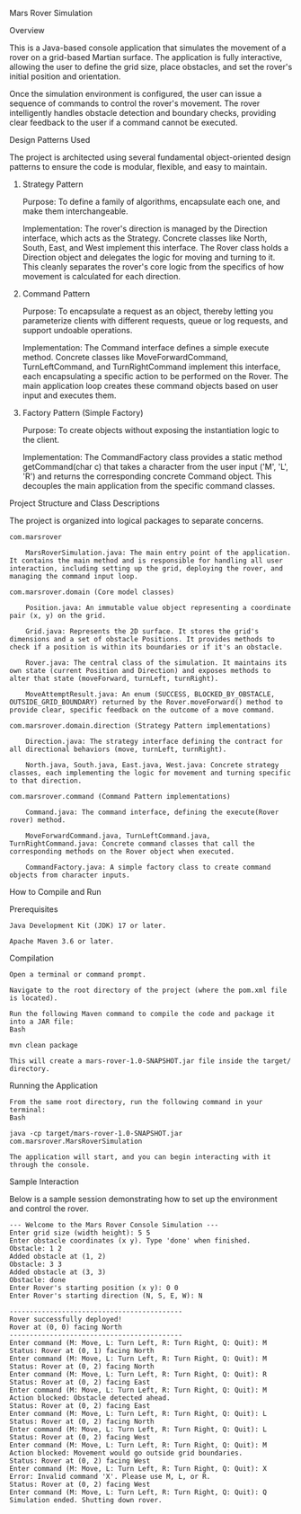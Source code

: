 Mars Rover Simulation

Overview

This is a Java-based console application that simulates the movement of a rover on a grid-based Martian surface. The application is fully interactive, allowing the user to define the grid size, place obstacles, and set the rover's initial position and orientation.

Once the simulation environment is configured, the user can issue a sequence of commands to control the rover's movement. The rover intelligently handles obstacle detection and boundary checks, providing clear feedback to the user if a command cannot be executed.

Design Patterns Used

The project is architected using several fundamental object-oriented design patterns to ensure the code is modular, flexible, and easy to maintain.

1. Strategy Pattern

   Purpose: To define a family of algorithms, encapsulate each one, and make them interchangeable.

   Implementation: The rover's direction is managed by the Direction interface, which acts as the Strategy. Concrete classes like North, South, East, and West implement this interface. The Rover class holds a Direction object and delegates the logic for moving and turning to it. This cleanly separates the rover's core logic from the specifics of how movement is calculated for each direction.

2. Command Pattern

   Purpose: To encapsulate a request as an object, thereby letting you parameterize clients with different requests, queue or log requests, and support undoable operations.

   Implementation: The Command interface defines a simple execute method. Concrete classes like MoveForwardCommand, TurnLeftCommand, and TurnRightCommand implement this interface, each encapsulating a specific action to be performed on the Rover. The main application loop creates these command objects based on user input and executes them.

3. Factory Pattern (Simple Factory)

   Purpose: To create objects without exposing the instantiation logic to the client.

   Implementation: The CommandFactory class provides a static method getCommand(char c) that takes a character from the user input ('M', 'L', 'R') and returns the corresponding concrete Command object. This decouples the main application from the specific command classes.

Project Structure and Class Descriptions

The project is organized into logical packages to separate concerns.

    com.marsrover

        MarsRoverSimulation.java: The main entry point of the application. It contains the main method and is responsible for handling all user interaction, including setting up the grid, deploying the rover, and managing the command input loop.

    com.marsrover.domain (Core model classes)

        Position.java: An immutable value object representing a coordinate pair (x, y) on the grid.

        Grid.java: Represents the 2D surface. It stores the grid's dimensions and a set of obstacle Positions. It provides methods to check if a position is within its boundaries or if it's an obstacle.

        Rover.java: The central class of the simulation. It maintains its own state (current Position and Direction) and exposes methods to alter that state (moveForward, turnLeft, turnRight).

        MoveAttemptResult.java: An enum (SUCCESS, BLOCKED_BY_OBSTACLE, OUTSIDE_GRID_BOUNDARY) returned by the Rover.moveForward() method to provide clear, specific feedback on the outcome of a move command.

    com.marsrover.domain.direction (Strategy Pattern implementations)

        Direction.java: The strategy interface defining the contract for all directional behaviors (move, turnLeft, turnRight).

        North.java, South.java, East.java, West.java: Concrete strategy classes, each implementing the logic for movement and turning specific to that direction.

    com.marsrover.command (Command Pattern implementations)

        Command.java: The command interface, defining the execute(Rover rover) method.

        MoveForwardCommand.java, TurnLeftCommand.java, TurnRightCommand.java: Concrete command classes that call the corresponding methods on the Rover object when executed.

        CommandFactory.java: A simple factory class to create command objects from character inputs.

How to Compile and Run

Prerequisites

    Java Development Kit (JDK) 17 or later.

    Apache Maven 3.6 or later.

Compilation

    Open a terminal or command prompt.

    Navigate to the root directory of the project (where the pom.xml file is located).

    Run the following Maven command to compile the code and package it into a JAR file:
    Bash

    mvn clean package

    This will create a mars-rover-1.0-SNAPSHOT.jar file inside the target/ directory.

Running the Application

    From the same root directory, run the following command in your terminal:
    Bash

    java -cp target/mars-rover-1.0-SNAPSHOT.jar com.marsrover.MarsRoverSimulation

    The application will start, and you can begin interacting with it through the console.

Sample Interaction

Below is a sample session demonstrating how to set up the environment and control the rover.

```
--- Welcome to the Mars Rover Console Simulation ---
Enter grid size (width height): 5 5
Enter obstacle coordinates (x y). Type 'done' when finished.
Obstacle: 1 2
Added obstacle at (1, 2)
Obstacle: 3 3
Added obstacle at (3, 3)
Obstacle: done
Enter Rover's starting position (x y): 0 0
Enter Rover's starting direction (N, S, E, W): N

-------------------------------------------
Rover successfully deployed!
Rover at (0, 0) facing North
-------------------------------------------
Enter command (M: Move, L: Turn Left, R: Turn Right, Q: Quit): M
Status: Rover at (0, 1) facing North
Enter command (M: Move, L: Turn Left, R: Turn Right, Q: Quit): M
Status: Rover at (0, 2) facing North
Enter command (M: Move, L: Turn Left, R: Turn Right, Q: Quit): R
Status: Rover at (0, 2) facing East
Enter command (M: Move, L: Turn Left, R: Turn Right, Q: Quit): M
Action blocked: Obstacle detected ahead.
Status: Rover at (0, 2) facing East
Enter command (M: Move, L: Turn Left, R: Turn Right, Q: Quit): L
Status: Rover at (0, 2) facing North
Enter command (M: Move, L: Turn Left, R: Turn Right, Q: Quit): L
Status: Rover at (0, 2) facing West
Enter command (M: Move, L: Turn Left, R: Turn Right, Q: Quit): M
Action blocked: Movement would go outside grid boundaries.
Status: Rover at (0, 2) facing West
Enter command (M: Move, L: Turn Left, R: Turn Right, Q: Quit): X
Error: Invalid command 'X'. Please use M, L, or R.
Status: Rover at (0, 2) facing West
Enter command (M: Move, L: Turn Left, R: Turn Right, Q: Quit): Q
Simulation ended. Shutting down rover.
```

